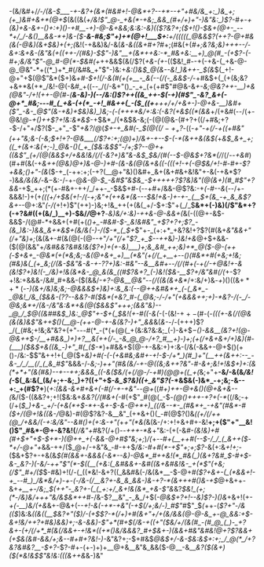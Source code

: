 -(&/&#+/_/-/(&-$___-+-&?+(&*(#&#+!-@&*+?--+*--+"+#&/&_+:_)&_+;(+_)&#+&+*(@+$_(&((&(*+/&!$"_@-_+&(*-+&;_&&_(#+/+)+"-)&"&:_)$?-#+-+(&)+&_-&+-_()+:+)()_-+#__-+_)-@-&+&&;&:&:-_&)(($?&?+;($+!()-$&+(@+-_--*+/_/-&()__&&-*+)&-($-__&-#&;$"+)+*(@+!___$+:__+/_(((((_@&&$?(++?-@+#&(&(-@&)(&+$&)+(+;(*&!(-+&&)&/-&(_&-&((&+#+?_#+;(#&(+(_#+;&?&;&)+++--/-&+:&+&*-(&"&(+*((++-/(#&)-$$"-)&"__+(&*++&:-*_#&+&:__+)_@(#_-(+$?-$($-#+;&/&"$"-@_#-@(*-$&#($+$_++&&$(&(/$?(*+&-(+*-(($&!_#--+(-+&-(_+&-@-@_@&"-*+((*_)+*_#(/&#&_+"$"-)&:+_&:()&$_@(&--&!_)&++-_$(&_$(_+!-@+"+$(@$"&*($+)&_+#-$+!(/-&(#(+(+__-_&(--(/(-_&&$-/_-+#&$+(_(+(&;&?+&+*&(+*_/&!-@(-&#_+((--_/(/-&+"()_-_+_(+(+#$"_#_@&-&*+-&;_@&?++-__)+&(@&"-/+!(++-_@(#-(__&-&)-)(--/&:()$?++((&_++-$(-+)(#$"_-&?_&+(-@+*_#&;---#_(_+&-(+(*_-+!_#&++(_-($_$($(+__+++/+/+&_+-)-@+&-__)&#+($"_-&-_@$"(&-+&)+$&)&)_)&;-(-(+++*&/+:&:(-&?(+&$_(_$(*($_&&*+/(+&#(--/(+-@&!_@-+()++$?+!&:&*&$_-+$&*_/(*&$&-&;(-(@(@&-(#+?+((/+#&;+?-$-/+"+/$?($-_+"_-$"_+&?_/_@_(_$+-+_&#(-_$(@($(/-+_+$?_-((-*+"-_+_(/-_+_((+#&"(++"&;&-(-&;_$+!+?-@&___(/$?+:+;(@_)+)_/_&+-+_--_$-(-*(&++&(&$(*+_&$_&+_+;((_+(&+:&(+;-)_@&-()(_+_($&:&$$"-/+;$?-*-@+*+((&$"_(+/(@(&&$+/+&&!&/(/(-&?+)&"&-&$_$&/(#(--$-@&$+?&*(/_/(/_-_-_+&#_)(#+#(&(-+*&++(_@&)_@+)&_-@-)+#-(_&-&(@_(&+&((-(((_+!-+(-_@_$&/+!-#-#+-$?+&&;()+"-(&*($-+_(-++:+;(-+?(__@+"&)()&#+_&+(&+#&+&!&"+-&(-+&*$?-)&*&/&_(_&/-*&$-$&:-/-+-@_&-@-$_-&#$"&$&_-$+++++?$?&)&"(@(&+)(#_#$"+?&&-_+$_++;(*(+-#&+-++/_/++-_-$&$+#-(--+#+/&&-@$?&:-+_(-#--&_(--/+-&&&!-)+$($+*(((+_/+$&(+!-/(-+;&"+(++&*(&---$&!+&-)_+-+-_(__$+(&_-+_&_&$?&+-*-@+:&"_(-/(_+!+)$"(++)-)&;+!&_++(+(&(_+/-$+:$"+(_/_$__&*+(-)&)(/$"&*+?(-+?&#((+(&/_)__+)-$&/_/_@+?__-*&)&/+:&)_-++&-_@-&&+(*&(-((@+-&$-&&$-/(@_#-*_+&&+(+#(+(*()+_-#&#-$-_&!&#&"_+$?+?+;$?_-(&_)&:-)&&_&+*&$+(&/&(-)-/($-*_(_$+*$"+-_(+:+*_+&?&!+?$?(#(&+_&"&&+"(/+"&)+;_(&(&+-#(&(@(-(@--+"_/+"(/+"$?_+_$--++_&_)-)&!+&_@+$+&&-($(@(&&"+*_/&#&_&?&#&!&($?+)+(+-&)___)+;&_&#_++;&)+*_@($-@_-(++(-$+&+_-@&*(+(*&;&;-&(@+&+_+)__(*&"(+(/(_+__+--()(#&*+#(+&;+!&;(#&)&(_(+_&;(/(&-$&"&-&-+-$?$?+)&:-#&"--_&__&#_+_--/(/(#_+(-+(_/-+_@&!+-&(&!$?+)&!(-_/&)+!&(&*&-_@_&(&_((#$?&_+?_(-)&!($&-__$?+/&"&#(/(*+-$?+!&:+&&&-/&#_#+&&-($(&&/_-+?-@&__@&"--(/((&(&+&*_/+:&/+)&_-+_)()((&$+*+*($-*-)(&+/&)&;&;-@&&&$+)&)+:&_&:(--@++&#&*+_(-(_&*_-_@&!_/&_($&&-($?$?--_&&?-#($&*(+&?_#-(_@&;-/-/+"(+&&&++;+)-*&?-/(-_/-@&;&*+/(&-/&"&:&*+&(@($&&$"+++;(&&"&)--_@_/_$_@((&#_#&$_)&:_@$"+-_$+(_$&!(+-#((-&(*-(-(&!-$++-$(#-(-*(((+-&_(_/(@&(&(&)_&$"&++$()(__@-(++-@-+-&(_&?-)+"_&&*&(_&-_-/-(+++)$?_/(_(#&;+!&;&"&?+(+"---#(*_-(*(+(@(_+(&:&?&:&;_(-)-&+$_$-$()-&&__(&?+!(@-@&++$-/__+#&&_)+)+?__&(++(/-_-&_@_@-/+?_#__+)-)+;(+(/+&+&+/+)&)(#-(___)($&$+&((&_-)+"_#(_($-*_)+#&&+$(@-+-&&:+)+:&-(/&(-&&+-@+$()(+()-/&:-$$"&++!+(_@($+_&)+#(-(-(+&#&;&#+-+!-$-/+*_)(#_)+"(__++(&++:--_-&-_/_/__(/_(_&_#$"_&&&-/-*&;-)_++"(#&(&/-+-@((&;&++?&"-#-&+;&!+!&$+)+:(&(*+*+"(&(#&)--+--++;&&&_((-&($&/(+(/_@-/_-+#_)(@_@+_((_+(*&;+"+__-&/-&(&_/&!(_-$(_&:&(_(&/+;+-&;_)+?((+"+$-*&_$?&)((+_&"$?(*-*&$&(-)&*_-+;&;-&--+:_+(#$?+__)(*+:(&&-&+_#+&+(-#(/-+-+&"--_@+*((_#+)+*+*-@+&()(@+&+&--(_&/($-((&&?+;+!($&:&+_&&?(/(#&+(-_#(+$"_#(@(_-$_-(@()+++-+?+(-*_((/&;-+(/+(_$_)+&-_+/-(+&(*+$-*+-&+-$-&-@+*+)_((/&--*-_(#&*+_-+&"(#&*-#($+/(@+!&((&-/_@&)-#(@$?&?-&__&"_(+*&+()(_-#(@$?()&*((+/(/++(@_/+&&/(-+:&/&"--&#()+(+:&-+"(*+_+"(*&(_&(&-/+:+!+&+#+-&!__+;+($"+"__&!()$"_#&*-@+-&?&!(__/_/&"+#_&$?(/+$()_--+++-*&_+"&:-(+(-&_#-(&!&)+#(#+$+"+$-$+*-)(@++_+(-&&-@+#$"&;+;_)_/(_+--#_+(__++#(--$-/_/_(_&++($-*+/-@+"+_&&-++/($_@+/-+&"&_-#-++$_/&:-#+#(*-+$"+;+;$?_-&(+:&_+!+;-_($&+$?+-+&(&_$(#(&&+-&&&(-&*--&)-@&*_#++&!(*_#&(_)(&+?&#_$-#+$-&-_&?-)(-&/-++"$"(*-$((__(+&:(_&#&&+-&#((&+&#&!&-_+(*$"(+&;(/$"_#+/($_$-#&)+!(/-(_((*&!-&+?((_&&#&(-/&(&*__-$-@+#_($?+&+-(_(*&&+!-+_--#_)_/&*&/+)-+-(-/&-(/__&?+-&_&_&&-)&-+?-*(&+++#()&-+$_@+&++-&+*+__+-/&;_$(++"-_&?+-(_(_+:+/_&+!&(&*_+&-$"&*&?_$&!_(+;(*-/&)&/+++"&/&$&*++_#-/&-$?__&"_-_&_/+$(_-@&$+?+!--&)$?-)()&_+&+!(+-_+(-__)&/(+&_&+-@&+(-_-+!-&(-+*-+&"(-+$(/+;&/-)_#$"_#$"_$_(_++-(_$?+"-/&(($_)&:&*((&((__$&?+"($_)_/-(+$$?-*(/+)+#(&+"+/+(&/&&(@-@-&_+-@_&&:+$-&+!&/+_+?+#&)_&&)+;-&-&&)-_$"+*(#+$(/_&-+((+"($&/+/(&(#_-(#_@_(_)-_+?&+-(+/(/+*_#(&(/&&+-+!&*((+*()&/&&&?_#+$&+-)(&&+_#&"_&_#&!_@+?$?&&+(+$&(&#-&&/+;_&-_-#+#+?&!-)-*&"&?+;-$+#&$_@&$+/-&-$&:&$+:+;_/_@(*_/+?&?&#&?__-$+?-_$?-#+-(+-)+)+__@+&__&"&_&&($-@__-&____&?($(&+)($(*&!&$$"&!&:(_((&++&_&-)&"
